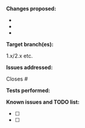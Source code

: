 **Changes proposed:**

-  
-  
-  

**Target branch(es):**

1.x/2.x etc.


**Issues addressed:**

Closes #


**Tests performed:**

<!-- Does it build without errors? Did you test in-game? What did you test? etc)


**How to test the changes:**

<!--
Describe how to test the issue before and after the pull request.
Which commands to use? Which NPC to teleport to?
Do we need to have debug flags on Cmake?
Do we need to look at the console? etc...
Try to make the work easy for testers, please -->


**Known issues and TODO list:**

<!-- This is a list with checkboxes -->
- [ ] 
- [ ] 



<!--
/!\
/!\
**NOTE** You no longer need to squash your commits, on merge we will squash them for you (when there are too many commits).
/!\
/!\
-->


